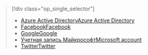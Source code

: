 > [!div class="op_single_selector"]
> * [<span data-ttu-id="0d4af-101">Azure Active Directory</span><span class="sxs-lookup"><span data-stu-id="0d4af-101">Azure Active Directory</span></span>](../articles/app-service-mobile/app-service-mobile-how-to-configure-active-directory-authentication.md)
> * [<span data-ttu-id="0d4af-102">Facebook</span><span class="sxs-lookup"><span data-stu-id="0d4af-102">Facebook</span></span>](../articles/app-service-mobile/app-service-mobile-how-to-configure-facebook-authentication.md)
> * [<span data-ttu-id="0d4af-103">Google</span><span class="sxs-lookup"><span data-stu-id="0d4af-103">Google</span></span>](../articles/app-service-mobile/app-service-mobile-how-to-configure-google-authentication.md)
> * [<span data-ttu-id="0d4af-104">Учетная запись Майкрософт</span><span class="sxs-lookup"><span data-stu-id="0d4af-104">Microsoft account</span></span>](../articles/app-service-mobile/app-service-mobile-how-to-configure-microsoft-authentication.md)
> * [<span data-ttu-id="0d4af-105">Twitter</span><span class="sxs-lookup"><span data-stu-id="0d4af-105">Twitter</span></span>](../articles/app-service-mobile/app-service-mobile-how-to-configure-twitter-authentication.md)
> 
> 


